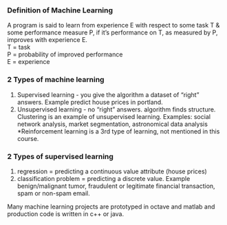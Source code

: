### Definition of Machine Learning
A program is said to learn from experience E with respect to some task T & some performance measure P, if it’s performance on T, as measured by P, improves with experience E.  
T = task  
P = probability of improved performance  
E = experience  

### 2 Types of machine learning
1. Supervised learning - you give the algorithm a dataset of “right” answers.  Example predict house prices in portland.
2. Unsupervised learning - no “right” answers.  algorithm finds structure. Clustering is an example of unsupervised learning. Examples: social network analysis, market segmentation, astronomical data analysis
*Reinforcement learning is a 3rd type of learning, not mentioned in this course.

### 2 Types of supervised learning
1. regression = predicting a continuous value attribute (house prices)
2. classification problem = predicting a discrete value.  Example benign/malignant tumor, fraudulent or legitimate financial transaction, spam or non-spam email.



Many machine learning projects are prototyped in octave and matlab and production code is written in c++ or java.

